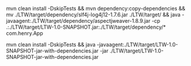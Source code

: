 mvn clean install -DskipTests && mvn dependency:copy-dependencies && mv ./LTW/target/dependency/slf4j-log4j12-1.7.6.jar ./LTW/target/ && java -javaagent:./LTW/target/dependency/aspectjweaver-1.8.9.jar -cp .:./LTW/target/LTW-1.0-SNAPSHOT.jar:./LTW/target/dependency/* com.henry.App

mvn clean install -DskipTests && java -javaagent:./LTW/target/LTW-1.0-SNAPSHOT-jar-with-dependencies.jar -jar ./LTW/target/LTW-1.0-SNAPSHOT-jar-with-dependencies.jar